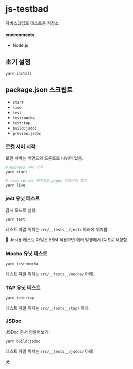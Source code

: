 # js-testbad

자바스크립트 테스트용 저장소

#### environments

- Node.js

## 초기 설정

```bash
yarn install
```

## package.json 스크립트

- `start`
- `live`
- `test`
- `test:mocha`
- `test:tap`
- `build:jsdoc`
- `preview:jsdoc`

### 로컬 서버 시작

로컬 서버는 백엔드와 프론트로 나뉘어 있음.

```bash
# express 서버 시작
yarn start

# live-server 패키지로 pages 디렉터리 열기
yarn live
```

### jest 유닛 테스트

감시 모드로 실행:

```bash
yarn test
```

테스트 파일 위치는 `src/__tests__/jest/` 아래에 위치함.

🚨 Jest용 테스트 파일은 ESM 적용하면 에러 발생해서 CJS로 작성함.

### Mocha 유닛 테스트

```bash
yarn test:mocha
```

테스트 파일 위치는 `src/__tests__/mocha/` 아래.

### TAP 유닛 테스트

```bash
yarn test:tap
```

테스트 파일 위치는 `src/__tests__/tap/` 아래.

### JSDoc

JSDoc 문서 만들어보기:

```bash
yarn build:jsdoc
```

테스트 파일 위치는 `src/__tests__/jsdoc/` 아래

끗.
